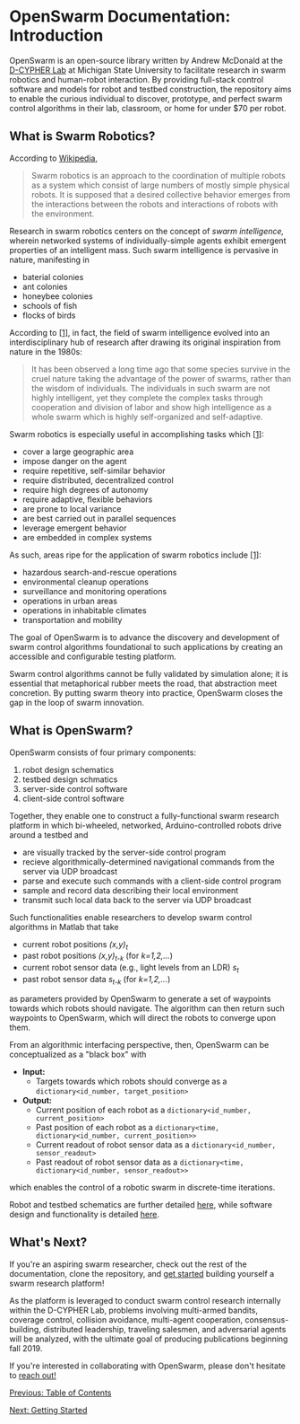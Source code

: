 # OpenSwarm Documentation: Introduction

OpenSwarm is an open-source library written by Andrew McDonald at the [D-CYPHER Lab](https://www.egr.msu.edu/d-cypher/) at Michigan State University to facilitate research in swarm robotics and human-robot interaction. By providing full-stack control software and models for robot and testbed construction, the repository aims to enable the curious individual to discover, prototype, and perfect swarm control algorithms in their lab, classroom, or home for under \$70 per robot.

## What is Swarm Robotics?

According to [Wikipedia](https://en.wikipedia.org/wiki/Swarm_robotics),

> Swarm robotics is an approach to the coordination of multiple robots as a system which consist of large numbers of mostly simple physical robots. It is supposed that a desired collective behavior emerges from the interactions between the robots and interactions of robots with the environment.

Research in swarm robotics centers on the concept of _swarm intelligence,_ wherein networked systems of individually-simple agents exhibit emergent properties of an intelligent mass. Such swarm intelligence is pervasive in nature, manifesting in

- baterial colonies
- ant colonies
- honeybee colonies
- schools of fish
- flocks of birds

According to [[1]](https://www.sciencedirect.com/science/article/pii/S221491471300024X?via%3Dihub), in fact, the field of swarm intelligence evolved into an interdisciplinary hub of research after drawing its original inspiration from nature in the 1980s:

> It has been observed a long time ago that some species survive in the cruel nature taking the advantage of the power of swarms, rather than the wisdom of individuals. The individuals in such swarm are not highly intelligent, yet they complete the complex tasks through cooperation and division of labor and show high intelligence as a whole swarm which is highly self-organized and self-adaptive.

Swarm robotics is especially useful in accomplishing tasks which [[1]](https://www.sciencedirect.com/science/article/pii/S221491471300024X?via%3Dihub):

- cover a large geographic area
- impose danger on the agent
- require repetitive, self-similar behavior
- require distributed, decentralized control
- require high degrees of autonomy
- require adaptive, flexible behaviors
- are prone to local variance
- are best carried out in parallel sequences
- leverage emergent behavior
- are embedded in complex systems

As such, areas ripe for the application of swarm robotics include [[1]](https://www.sciencedirect.com/science/article/pii/S221491471300024X?via%3Dihub):

- hazardous search-and-rescue operations
- environmental cleanup operations
- surveillance and monitoring operations
- operations in urban areas
- operations in inhabitable climates
- transportation and mobility

The goal of OpenSwarm is to advance the discovery and development of swarm control algorithms foundational to such applications by creating an accessible and configurable testing platform.

Swarm control algorithms cannot be fully validated by simulation alone; it is essential that metaphorical rubber meets the road, that abstraction meet concretion. By putting swarm theory into practice, OpenSwarm closes the gap in the loop of swarm innovation.

## What is OpenSwarm?

OpenSwarm consists of four primary components:

1. robot design schematics
2. testbed design schmatics
3. server-side control software
4. client-side control software

Together, they enable one to construct a fully-functional swarm research platform in which bi-wheeled, networked, Arduino-controlled robots drive around a testbed and

- are visually tracked by the server-side control program
- recieve algorithmically-determined navigational commands from the server via UDP broadcast
- parse and execute such commands with a client-side control program
- sample and record data describing their local environment
- transmit such local data back to the server via UDP broadcast

Such functionalities enable researchers to develop swarm control algorithms in Matlab that take

- current robot positions _(x,y)<sub>t</sub>_
- past robot positions _(x,y)<sub>t-k</sub>_ (for _k=1,2,..._)
- current robot sensor data (e.g., light levels from an LDR) _s<sub>t</sub>_
- past robot sensor data _s<sub>t-k</sub>_ (for _k=1,2,..._)

as parameters provided by OpenSwarm to generate a set of waypoints towards which robots should navigate. The algorithm can then return such waypoints to OpenSwarm, which will direct the robots to converge upon them.

From an algorithmic interfacing perspective, then, OpenSwarm can be conceptualized as a "black box" with

- **Input:**
  - Targets towards which robots should converge as a `dictionary<id_number, target_position>`
- **Output:**
  - Current position of each robot as a `dictionary<id_number, current_position>`
  - Past position of each robot as a `dictionary<time, dictionary<id_number, current_position>>`
  - Current readout of robot sensor data as a `dictionary<id_number, sensor_readout>`
  - Past readout of robot sensor data as a `dictionary<time, dictionary<id_number, sensor_readout>>`

which enables the control of a robotic swarm in discrete-time iterations.

Robot and testbed schematics are further detailed [here](03-Hardware.md), while software design and functionality is detailed [here](04-Software.md).

## What's Next?

If you're an aspiring swarm researcher, check out the rest of the documentation, clone the repository, and [get started](02-Getting-Started.md) building yourself a swarm research platform!

As the platform is leveraged to conduct swarm control research internally within the D-CYPHER Lab, problems involving multi-armed bandits, coverage control, collision avoidance, multi-agent cooperation, consensus-building, distributed leadership, traveling salesmen, and adversarial agents will be analyzed, with the ultimate goal of producing publications beginning fall 2019.

If you're interested in collaborating with OpenSwarm, please don't hesitate to [reach out!](A2-Contact.md)

<a href=00-Table-of-Contents.md>Previous: Table of Contents</a>

<a href=02-Getting-Started.md>Next: Getting Started</a>
